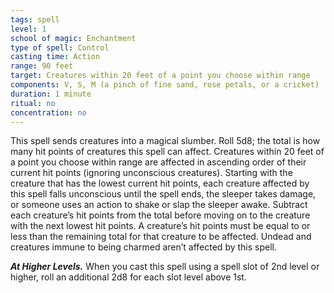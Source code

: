 ```yaml
---
tags: spell
level: 1
school of magic: Enchantment
type of spell: Control
casting time: Action
range: 90 feet
target: Creatures within 20 feet of a point you choose within range 
components: V, S, M (a pinch of fine sand, rose petals, or a cricket)
duration: 1 minute
ritual: no
concentration: no 
---
```


This spell sends creatures into a magical slumber. Roll 5d8; the total is how many hit points of creatures this spell can affect. Creatures within 20 feet of a point you choose within range are affected in ascending order of their current hit points (ignoring unconscious creatures). Starting with the creature that has the lowest current hit points, each creature affected by this spell falls unconscious until the spell ends, the sleeper takes damage, or someone uses an action to shake or slap the sleeper awake. Subtract each creature’s hit points from the total before moving on to the creature with the next lowest hit points. A creature’s hit points must be equal to or less than the remaining total for that creature to be affected. Undead and creatures immune to being charmed aren’t affected by this spell.

**_At Higher Levels._** When you cast this spell using a spell slot of 2nd level or higher, roll an additional 2d8 for each slot level above 1st.